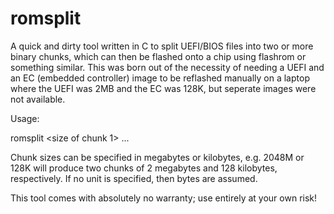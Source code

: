 # romsplit
A quick and dirty tool written in C to split UEFI/BIOS files into two or more binary chunks, which can then be flashed onto a chip using flashrom or something similar.  This was born out of the necessity of needing a UEFI and an EC (embedded controller) image to be reflashed manually on a laptop where the UEFI was 2MB and the EC was 128K, but seperate images were not available.

Usage:

romsplit <filename> <size of chunk 1> ... <size of chunk n>

Chunk sizes can be specified in megabytes or kilobytes, e.g. 2048M or 128K will produce two chunks of 2 megabytes and 128 kilobytes, respectively.  If no unit is specified, then bytes are assumed.

This tool comes with absolutely no warranty; use entirely at your own risk!
